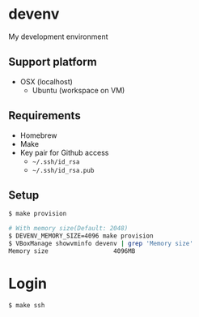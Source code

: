 # devenv

My development environment

## Support platform

- OSX (localhost)
   - Ubuntu (workspace on VM)

## Requirements

- Homebrew
- Make
- Key pair for Github access
   - `~/.ssh/id_rsa`
   - `~/.ssh/id_rsa.pub`

## Setup

```bash
$ make provision

# With memory size(Default: 2048)
$ DEVENV_MEMORY_SIZE=4096 make provision
$ VBoxManage showvminfo devenv | grep 'Memory size'
Memory size                  4096MB
```

# Login

```bash
$ make ssh
```
